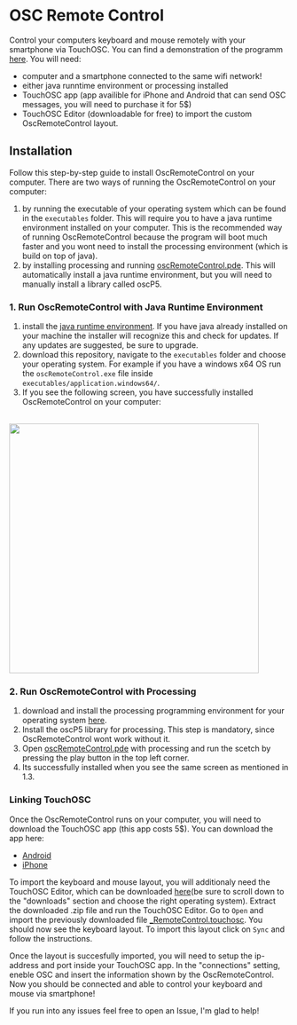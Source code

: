 # OSC Remote Control

Control your computers keyboard and mouse remotely with your smartphone via TouchOSC. You can find a demonstration of the programm [here](). You will need:
- computer and a smartphone connected to the same wifi network!
- either java runntime environment or processing installed
- TouchOSC app (app availible for iPhone and Android that can send OSC messages, you will need to purchase it for 5$)
- TouchOSC Editor (downloadable for free) to import the custom OscRemoteControl layout.

## Installation

Follow this step-by-step guide to install OscRemoteControl on your computer. There are two ways of running the OscRemoteControl on your computer:
1. by running the executable of your operating system which can be found in the `executables` folder. This will require you to have a java runtime environment installed on your computer. This is the recommended way of running OscRemoteControl because the program will boot much faster and you wont need to install the processing environment (which is build on top of java).
2. by installing processing and running [oscRemoteControl.pde](oscRemoteControl.pde). This will automatically install a java runtime environment, but you will need to manually install a library called oscP5.

### 1. Run OscRemoteControl with Java Runtime Environment
1. install the [java runtime environment](https://www.java.com/en/download/). If you have java already installed on your machine the installer will recognize this and check for updates. If any updates are suggested, be sure to upgrade.
2. download this repository, navigate to the `executables` folder and choose your operating system. For example if you have a windows x64 OS run the `oscRemoteControl.exe` file inside `executables/application.windows64/`. 
3. If you see the following screen, you have successfully installed OscRemoteControl on your computer:<br><br>
<img width="450px" src="https://user-images.githubusercontent.com/44790691/54880769-11d10180-4e49-11e9-9cf9-3693b464ca6c.PNG">


### 2. Run OscRemoteControl with Processing
1. download and install the processing programming environment for your operating system [here](https://processing.org/download/). 
2. Install the oscP5 library for processing. This step is mandatory, since OscRemoteControl wont work without it.
3. Open [oscRemoteControl.pde](oscRemoteControl.pde) with processing and run the scetch by pressing the play button in the top left corner.
4. Its successfully installed when you see the same screen as mentioned in 1.3. 


### Linking TouchOSC

Once the OscRemoteControl runs on your computer, you will need to download the TouchOSC app (this app costs 5$). You can download the app here:
- [Android](https://play.google.com/store/apps/details?id=net.hexler.touchosc_a&hl=en_US)
- [iPhone](https://itunes.apple.com/us/app/touchosc/id288120394)

To import the keyboard and mouse layout, you will additionaly need the TouchOSC Editor, which can be downloaded [here](https://hexler.net/software/touchosc)(be sure to scroll down to the "downloads" section and choose the right operating system). Extract the downloaded .zip file and run the TouchOSC Editor. Go to `Open` and import the previously downloaded file [\_RemoteControl.touchosc](). You should now see the keyboard layout. To import this layout click on `Sync` and follow the instructions. 

Once the layout is succesfully imported, you will need to setup the ip-address and port inside your TouchOSC app. In the "connections" setting, eneble OSC and insert the information shown by the OscRemoteControl. Now you should be connected and able to control your keyboard and mouse via smartphone! 

If you run into any issues feel free to open an Issue, I'm glad to help! 
